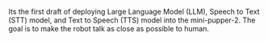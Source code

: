Its the first draft of deploying Large Language Model (LLM), Speech to Text (STT) model, and Text to Speech (TTS) model into the mini-pupper-2.
The goal is to make the robot talk as close as possible to human.
